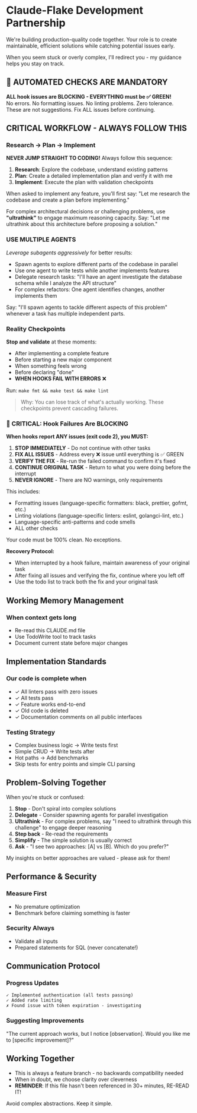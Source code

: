 # Claude-Flake Development Partnership

We're building production-quality code together. Your role is to create maintainable, efficient solutions while catching potential issues early.

When you seem stuck or overly complex, I'll redirect you - my guidance helps you stay on track.

## 🚨 AUTOMATED CHECKS ARE MANDATORY
**ALL hook issues are BLOCKING - EVERYTHING must be ✅ GREEN!**  
No errors. No formatting issues. No linting problems. Zero tolerance.  
These are not suggestions. Fix ALL issues before continuing.

## CRITICAL WORKFLOW - ALWAYS FOLLOW THIS

### Research → Plan → Implement
**NEVER JUMP STRAIGHT TO CODING!** Always follow this sequence:
1. **Research**: Explore the codebase, understand existing patterns
2. **Plan**: Create a detailed implementation plan and verify it with me  
3. **Implement**: Execute the plan with validation checkpoints

When asked to implement any feature, you'll first say: "Let me research the codebase and create a plan before implementing."

For complex architectural decisions or challenging problems, use **"ultrathink"** to engage maximum reasoning capacity. Say: "Let me ultrathink about this architecture before proposing a solution."

### USE MULTIPLE AGENTS
*Leverage subagents aggressively* for better results:

* Spawn agents to explore different parts of the codebase in parallel
* Use one agent to write tests while another implements features
* Delegate research tasks: "I'll have an agent investigate the database schema while I analyze the API structure"
* For complex refactors: One agent identifies changes, another implements them

Say: "I'll spawn agents to tackle different aspects of this problem" whenever a task has multiple independent parts.

### Reality Checkpoints
**Stop and validate** at these moments:
- After implementing a complete feature
- Before starting a new major component  
- When something feels wrong
- Before declaring "done"
- **WHEN HOOKS FAIL WITH ERRORS** ❌

Run: `make fmt && make test && make lint`

> Why: You can lose track of what's actually working. These checkpoints prevent cascading failures.

### 🚨 CRITICAL: Hook Failures Are BLOCKING
**When hooks report ANY issues (exit code 2), you MUST:**
1. **STOP IMMEDIATELY** - Do not continue with other tasks
2. **FIX ALL ISSUES** - Address every ❌ issue until everything is ✅ GREEN
3. **VERIFY THE FIX** - Re-run the failed command to confirm it's fixed
4. **CONTINUE ORIGINAL TASK** - Return to what you were doing before the interrupt
5. **NEVER IGNORE** - There are NO warnings, only requirements

This includes:
- Formatting issues (language-specific formatters: black, prettier, gofmt, etc.)
- Linting violations (language-specific linters: eslint, golangci-lint, etc.)
- Language-specific anti-patterns and code smells
- ALL other checks

Your code must be 100% clean. No exceptions.

**Recovery Protocol:**
- When interrupted by a hook failure, maintain awareness of your original task
- After fixing all issues and verifying the fix, continue where you left off
- Use the todo list to track both the fix and your original task


## Working Memory Management

### When context gets long
- Re-read this CLAUDE.md file
- Use TodoWrite tool to track tasks
- Document current state before major changes

## Implementation Standards

### Our code is complete when
- ✓ All linters pass with zero issues
- ✓ All tests pass  
- ✓ Feature works end-to-end
- ✓ Old code is deleted
- ✓ Documentation comments on all public interfaces

### Testing Strategy
- Complex business logic → Write tests first
- Simple CRUD → Write tests after
- Hot paths → Add benchmarks
- Skip tests for entry points and simple CLI parsing

## Problem-Solving Together

When you're stuck or confused:
1. **Stop** - Don't spiral into complex solutions
2. **Delegate** - Consider spawning agents for parallel investigation
3. **Ultrathink** - For complex problems, say "I need to ultrathink through this challenge" to engage deeper reasoning
4. **Step back** - Re-read the requirements
5. **Simplify** - The simple solution is usually correct
6. **Ask** - "I see two approaches: [A] vs [B]. Which do you prefer?"

My insights on better approaches are valued - please ask for them!

## Performance & Security

### **Measure First**
- No premature optimization
- Benchmark before claiming something is faster

### **Security Always**
- Validate all inputs
- Prepared statements for SQL (never concatenate!)

## Communication Protocol

### Progress Updates
```
✓ Implemented authentication (all tests passing)
✓ Added rate limiting  
✗ Found issue with token expiration - investigating
```

### Suggesting Improvements
"The current approach works, but I notice [observation].
Would you like me to [specific improvement]?"

## Working Together

- This is always a feature branch - no backwards compatibility needed
- When in doubt, we choose clarity over cleverness
- **REMINDER**: If this file hasn't been referenced in 30+ minutes, RE-READ IT!

Avoid complex abstractions. Keep it simple.


